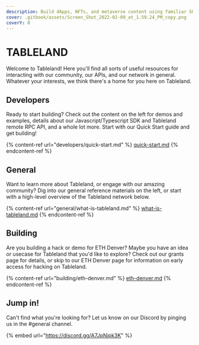 ```yaml
---
description: Build dApps, NFTs, and metaverse content using familiar SQL.
cover: .gitbook/assets/Screen_Shot_2022-02-09_at_1.59.24_PM_copy.png
coverY: 0
---
```


# TABLELAND

Welcome to Tableland! Here you'll find all sorts of useful resources for interacting with our community, our APIs, and our network in general. Whatever your interests, we think there's a home for you here on Tableland.

## Developers

Ready to start building? Check out the content on the left for demos and examples, details about our Javascript/Typescript SDK and Tableland remote RPC API, and a whole lot more. Start with our Quick Start guide and get building!

{% content-ref url="developers/quick-start.md" %}
[quick-start.md](developers/quick-start.md)
{% endcontent-ref %}

## General

Want to learn more about Tableland, or engage with our amazing community? Dig into our general reference materials on the left, or start with a high-level overview of the Tableland network below.

{% content-ref url="general/what-is-tableland.md" %}
[what-is-tableland.md](general/what-is-tableland.md)
{% endcontent-ref %}

## Building

Are you building a hack or demo for ETH Denver? Maybe you have an idea or usecase for Tableland that you'd like to explore? Check out our grants page for details, or skip to our ETH Denver page for information on early access for hacking on Tableland.

{% content-ref url="building/eth-denver.md" %}
[eth-denver.md](building/eth-denver.md)
{% endcontent-ref %}

## Jump in!

Can't find what you're looking for? Let us know on our Discord by pinging us in the #general channel.

{% embed url="https://discord.gg/A7JpNjpk3K" %}
